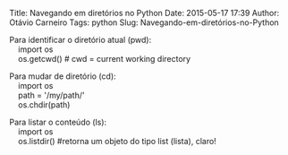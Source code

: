 Title: Navegando em diretórios no Python
Date: 2015-05-17 17:39
Author: Otávio Carneiro
Tags: python
Slug: Navegando-em-diretórios-no-Python

Para identificar o diretório atual (pwd):  
    import os  
    os.getcwd() \# cwd = current working directory

Para mudar de diretório (cd):  
    import os  
    path = '/my/path/'  
    os.chdir(path)

Para listar o conteúdo (ls):  
    import os  
    os.listdir() \#retorna um objeto do tipo list (lista), claro!



